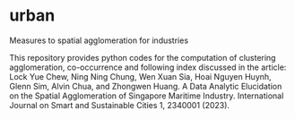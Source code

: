 # urban
Measures to spatial agglomeration for industries

This repository provides python codes for the computation of clustering agglomeration, co-occurrence and following index discussed in the article: 
Lock Yue Chew, Ning Ning Chung, Wen Xuan Sia, Hoai Nguyen Huynh, Glenn Sim, Alvin Chua, and Zhongwen Huang. A Data Analytic Elucidation on the Spatial Agglomeration of Singapore Maritime Industry. International Journal on Smart and Sustainable Cities 1, 2340001 (2023).
